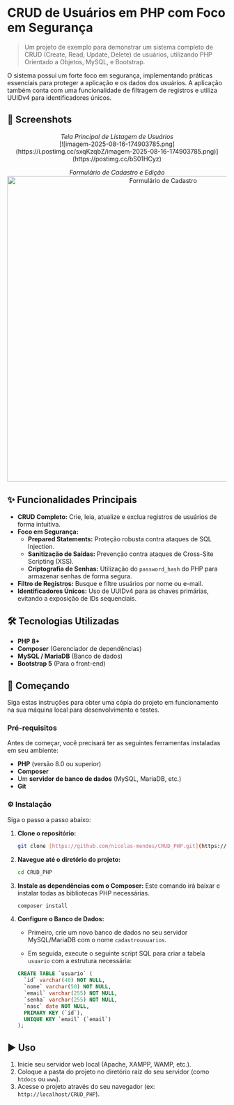 # CRUD de Usuários em PHP com Foco em Segurança

> Um projeto de exemplo para demonstrar um sistema completo de CRUD (Create, Read, Update, Delete) de usuários, utilizando PHP Orientado a Objetos, MySQL, e Bootstrap.

O sistema possui um forte foco em segurança, implementando práticas essenciais para proteger a aplicação e os dados dos usuários. A aplicação também conta com uma funcionalidade de filtragem de registros e utiliza UUIDv4 para identificadores únicos.

## 📸 Screenshots

<p align="center">
  <em>Tela Principal de Listagem de Usuários</em>
  <br>
  [![imagem-2025-08-16-174903785.png](https://i.postimg.cc/sxqKzqbZ/imagem-2025-08-16-174903785.png)](https://postimg.cc/bS01HCyz)
</p>

<p align="center">
  <em>Formulário de Cadastro e Edição</em>
  <br>
  <img src="URL_DA_SUA_IMAGEM_AQUI.png" alt="Formulário de Cadastro" width="700"/>
</p>

## ✨ Funcionalidades Principais

* **CRUD Completo:** Crie, leia, atualize e exclua registros de usuários de forma intuitiva.
* **Foco em Segurança:**
    * **Prepared Statements:** Proteção robusta contra ataques de SQL Injection.
    * **Sanitização de Saídas:** Prevenção contra ataques de Cross-Site Scripting (XSS).
    * **Criptografia de Senhas:** Utilização do `password_hash` do PHP para armazenar senhas de forma segura.
* **Filtro de Registros:** Busque e filtre usuários por nome ou e-mail.
* **Identificadores Únicos:** Uso de UUIDv4 para as chaves primárias, evitando a exposição de IDs sequenciais.

## 🛠️ Tecnologias Utilizadas

* **PHP 8+**
* **Composer** (Gerenciador de dependências)
* **MySQL / MariaDB** (Banco de dados)
* **Bootstrap 5** (Para o front-end)

## 🚀 Começando

Siga estas instruções para obter uma cópia do projeto em funcionamento na sua máquina local para desenvolvimento e testes.

### Pré-requisitos

Antes de começar, você precisará ter as seguintes ferramentas instaladas em seu ambiente:

* **PHP** (versão 8.0 ou superior)
* **Composer**
* Um **servidor de banco de dados** (MySQL, MariaDB, etc.)
* **Git**

### ⚙️ Instalação

Siga o passo a passo abaixo:

1.  **Clone o repositório:**
    ```bash
    git clone [https://github.com/nicolas-mendes/CRUD_PHP.git](https://github.com/nicolas-mendes/CRUD_PHP.git)
    ```

2.  **Navegue até o diretório do projeto:**
    ```bash
    cd CRUD_PHP
    ```

3.  **Instale as dependências com o Composer:**
    Este comando irá baixar e instalar todas as bibliotecas PHP necessárias.
    ```bash
    composer install
    ```

4.  **Configure o Banco de Dados:**

    * Primeiro, crie um novo banco de dados no seu servidor MySQL/MariaDB com o nome `cadastrousuarios`.

    * Em seguida, execute o seguinte script SQL para criar a tabela `usuario` com a estrutura necessária:

    ```sql
    CREATE TABLE `usuario` (
      `id` varchar(40) NOT NULL,
      `nome` varchar(50) NOT NULL,
      `email` varchar(255) NOT NULL,
      `senha` varchar(255) NOT NULL,
      `nasc` date NOT NULL,
      PRIMARY KEY (`id`),
      UNIQUE KEY `email` (`email`)
    );
    ```

## ▶️ Uso

1.  Inicie seu servidor web local (Apache, XAMPP, WAMP, etc.).
2.  Coloque a pasta do projeto no diretório raiz do seu servidor (como `htdocs` ou `www`).
3.  Acesse o projeto através do seu navegador (ex: `http://localhost/CRUD_PHP`).

